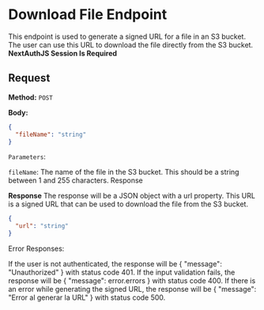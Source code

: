 # Download File Endpoint

This endpoint is used to generate a signed URL for a file in an S3 bucket. The user can use this URL to download the file directly from the S3 bucket.
**NextAuthJS Session Is Required**

## Request

**Method:** `POST`

**Body:**

```json
{
  "fileName": "string"
}
```

`Parameters`:

`fileName`: The name of the file in the S3 bucket. This should be a string between 1 and 255 characters.
Response

**Response**
The response will be a JSON object with a url property. This URL is a signed URL that can be used to download the file from the S3 bucket.

```json
{
  "url": "string"
}
```

Error Responses:

If the user is not authenticated, the response will be { "message": "Unauthorized" } with status code 401.
If the input validation fails, the response will be { "message": error.errors } with status code 400.
If there is an error while generating the signed URL, the response will be { "message": "Error al generar la URL" } with status code 500.
